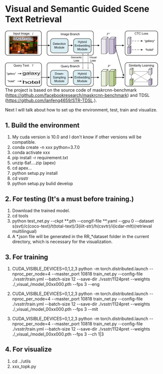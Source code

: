 # Visual and Semantic Guided Scene Text Retrieval
![Alt text](framework.jpg)
The project is based on the source code of maskrcnn-benchmark (https://github.com/facebookresearch/maskrcnn-benchmark) and TDSL (https://github.com/lanfeng4659/STR-TDSL.).

Next I will talk about how to set up the environment, test, train and visualize.

## 1. Build the environment
   1) My cuda version is 10.0 and I don't know if other versions will be compatible.
   2) conda create -n xxx python=3.7.0
   3) conda activate xxx
   4) pip install -r requirement.txt
   5) unzip 6af....zip (apex)
   6) cd apex...
   7) python setup.py install
   8) cd vsstr
   9) python setup.py bulid develop
## 2. For testing (It's a must before training.)
   1) Download the trained model.
   2) cd tools
   3) python test_net.py --ckpt **.pth --congif-file **.yaml --gpu 0 --dataset s(svt)/c(coco-text)/t(total-text)/3(iiit-str)/h(csvtr)/i(icdar-mlt)(retrieval multilingual)
   4) A *.json file will be generated in the RR_*dataset folder in the current directory, which is necessary for the visualization.
## 3. For training
   1) CUDA_VISIBLE_DEVICES=0,1,2,3 python -m torch.distributed.launch --nproc_per_node=4 --master_port 10818 train_net.py --config-file ./_vsstr_/train.yml --batch-size 12 --save-dir ./_vsstr_/1124pret --weights ./\_visual_/model_00xx000.pth --fps 3 --eng
   
   2) CUDA_VISIBLE_DEVICES=0,1,2,3 python -m torch.distributed.launch --nproc_per_node=4 --master_port 10818 train_net.py --config-file ./_vsstr_/train.yml --batch-size 12 --save-dir ./_vsstr_/1124pret --weights ./\_visual_/model_00xx000.pth --fps 3 --mlt
   
   3) CUDA_VISIBLE_DEVICES=0,1,2,3 python -m torch.distributed.launch --nproc_per_node=4 --master_port 10818 train_net.py --config-file ./_vsstr_/train.yml --batch-size 12 --save-dir ./_vsstr_/1124pret --weights ./\_visual_/model_00xx000.pth --fps 3 --ch 1|3

## 4. For visualize
   1) cd ../utils
   2) xxx_topk.py
